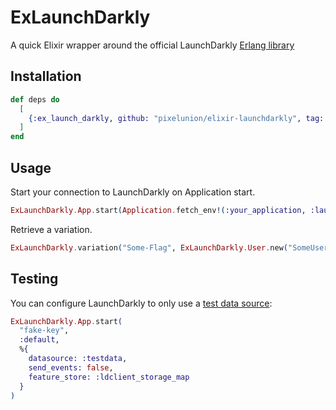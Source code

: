 # ExLaunchDarkly

A quick Elixir wrapper around the official LaunchDarkly [Erlang library](https://github.com/launchdarkly/erlang-server-sdk)

## Installation

```elixir
def deps do
  [
    {:ex_launch_darkly, github: "pixelunion/elixir-launchdarkly", tag: "v0.2.0"}
  ]
end
```

## Usage

Start your connection to LaunchDarkly on Application start.

```elixir
ExLaunchDarkly.App.start(Application.fetch_env!(:your_application, :launchdarkly_api_key))
```

Retrieve a variation.

```elixir
ExLaunchDarkly.variation("Some-Flag", ExLaunchDarkly.User.new("SomeUser"), false)
```

## Testing

You can configure LaunchDarkly to only use a [test data source](https://docs.launchdarkly.com/sdk/features/test-data-sources#erlang):
```elixir
ExLaunchDarkly.App.start(
  "fake-key",
  :default,
  %{
    datasource: :testdata,
    send_events: false,
    feature_store: :ldclient_storage_map
  }
)
```
